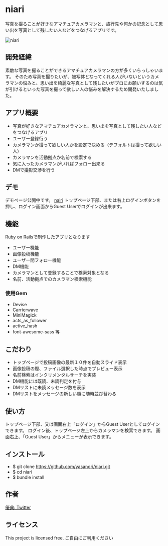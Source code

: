 # niari
写真を撮ることが好きなアマチュアカメラマンと、旅行先や何かの記念として思い出を写真として残したい人などをつなげるアプリです。

![niari](https://user-images.githubusercontent.com/38156084/78450752-cf790c00-76bb-11ea-8183-083a4d09b97a.png)

## 開発経緯
素敵な写真を撮ることができるアマチュアカメラマンの方が多くいらっしゃいます。
そのため写真を撮りたいが、被写体となってくれる人がいないというカメラマンの悩みと、思い出を綺麗な写真として残したいがプロにお願いするのは気が引けるといった写真を撮って欲しい人の悩みを解決するため開発いたしました。

## アプリ概要
- 写真が好きなアマチュアカメラマンと、思い出を写真として残したい人などをつなげるアプリ
- ユーザー登録行う
- カメラマンか撮って欲しい人かを設定で決める（デフォルトは撮って欲しい人）
- カメラマンを活動拠点か名前で検索する
- 気に入ったカメラマンがいればフォロー出来る
- DMで撮影交渉を行う


## デモ
デモページ公開中です。
[nairi](http://18.180.30.32/)
トップページ下部、または右上ログインボタンを押し、ログイン画面からGuest Userでログインが出来ます。

## 機能
Ruby on Railsで制作したアプリとなります

- ユーザー機能
- 画像投稿機能
- ユーザー間フォロー機能
- DM機能
- カメラマンとして登録することで検索対象となる
- 名前、活動拠点でのカメラマン検索機能
### 使用Gem
- Devise
- Carrierwave
- MiniMagick
- acts_as_follower
- active_hash
- font-awesome-sass 等

## こだわり
- トップページで投稿画像の最新１０件を自動スライド表示
- 画像投稿の際、ファイル選択した時点でプレビュー表示
- 名前検索はインクリメンタルサーチを実装
- DM機能には既読、未読判定を付与
- DMリストに未読メッセージ数を表示
- DMリストをメッセージの新しい順に随時並び替わる

## 使い方
トップページ下部、又は画面右上「ログイン」からGuest Userとしてログインできます。
ログイン後、トップページ左上からカメラマンを検索できます。
画面右上、「Guest User」からメニューが表示できます。

## インストール
- $ git clone https://github.com/yasanori/niari.git
- $ cd niari
- $ bundle install


## 作者
[優典: Twitter](https://twitter.com/___yu_suke___)

## ライセンス
This project is licensed free.
ご自由にご利用ください
